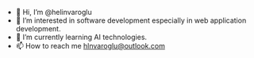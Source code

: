 - 👋 Hi, I’m @helinvaroglu
- 👀 I’m interested in software development especially in web application development.
- 🌱 I’m currently learning AI technologies.
- 📫 How to reach me hlnvaroglu@outlook.com

